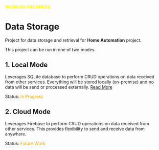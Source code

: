 **<span style="color:yellow">WORK-IN-PROGRESS</span>**

# Data Storage
Project for data storage and retrieval for <b>Home Automation</b> project.
<p>
This project can be run in one of two modes.

## 1. Local Mode
Leverages SQLite database to perform CRUD operations on data received from other services. Everything will be stored locally (on-premise) and no data will be send or processed externally. [Read More](./local/README.md)
<p>
Status: <span style="color:orange">In Progress</span>
</p>

## 2. Cloud Mode
Leverages Firebase to perform CRUD operations on data received from other services. This provides flexibility to send and receive data from anywhere.
<p>
Status: <span style="color:orange">Future Work</span>
</p>
